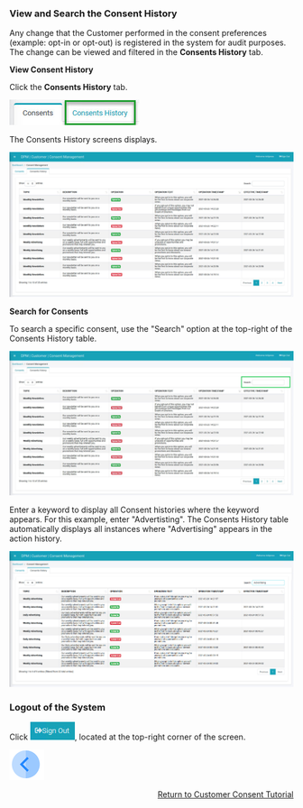 ### View and Search the Consent History

Any change that the Customer performed in the consent preferences (example: opt-in or opt-out) is registered in the system for audit purposes. The change can be viewed and filtered in the **Consents History** tab.

**View Consent History**

Click the **Consents History** tab. 

![image](../images/08_2_Consent_CustConsent_ConsentsHistoryTabCallout.jpg)                                

The Consents History screens displays.

![image](../images/08_1_Consent_CustConsent_ConsentsHistory1.jpg)

**Search for Consents**

To search a specific consent, use the "Search" option at the top-right of the Consents History table.

![image](../images/08_1_Consent_CustConsent_ConsentsHistory3.jpg)

Enter a keyword to display all Consent histories where the keyword appears. For this example, enter "Advertisting". The Consents History table automatically displays all instances where "Advertising" appears in the action history.

![image](../images/08_1_Consent_CustConsent_ConsentsHistory2.jpg)

### Logout of the System

Click ![image](../images/08_ICON_SignOut.jpg), located at the top-right corner of the screen.

[![Previous](../images/Previous.png)]( 05_03_Customer_OptIn_or_OptOut.md)[<p align="right"> Return to Customer Consent Tutorial</p>](05_01_Customer_Consent_Tutorial.md)
